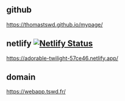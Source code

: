 ## github
https://thomastswd.github.io/mypage/

## netlify [![Netlify Status](https://api.netlify.com/api/v1/badges/d1b2efb8-6a2e-49ba-9565-d3ab0b1a959d/deploy-status)](https://app.netlify.com/sites/adorable-twilight-57ce46/deploys)

https://adorable-twilight-57ce46.netlify.app/

## domain
https://webapp.tswd.fr/
